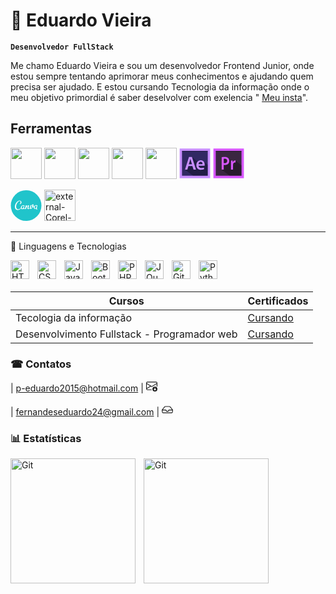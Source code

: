 # 🤖 Eduardo Vieira

**`Desenvolvedor FullStack`**
   
 Me chamo Eduardo Vieira e sou um desenvolvedor Frontend Junior, onde estou sempre tentando aprimorar meus conhecimentos e ajudando quem precisa ser ajudado. E estou cursando Tecnologia da informação onde o meu objetivo primordial é saber deselvolver com exelencia " 
[Meu insta](https://www.instagram.com/eduuardofv/)".

 
## Ferramentas

<img src="https://cdn.jsdelivr.net/gh/devicons/devicon@latest/icons/figma/figma-original.svg"
width="50px">
<img src="https://cdn.jsdelivr.net/gh/devicons/devicon@latest/icons/photoshop/photoshop-original.svg"
width="50px">
<img src="https://cdn.jsdelivr.net/gh/devicons/devicon@latest/icons/illustrator/illustrator-plain.svg"
width="50px">
<img src="https://cdn.jsdelivr.net/gh/devicons/devicon@latest/icons/git/git-original.svg"
width="50px">
<img src="https://cdn.jsdelivr.net/gh/devicons/devicon@latest/icons/vscode/vscode-original-wordmark.svg"
width="50px">
<svg xmlns="http://www.w3.org/2000/svg" xml:space="preserve" id="after" width="50px"   version="1.1" viewBox="0 0 512 512">
  <path id="Frame_8_" fill="#C88FFF" d="M6.998 11.998h499.004v486.004H6.998z"></path>
  <path id="Background_8_" fill="#312963" d="M45.008 51.016h421.987v407.969H45.008z"></path>
  <path id="Shadow2_8_" d="M388 216l-83 16-98-80-44 5-70 201 134 101h240V279z" opacity=".302"></path>
  <path id="Shadow_9_" d="M45.008 51.001h421.987v13.998H45.008z" opacity=".302"></path>
  <g id="Ae" fill="#C88FFF">
    <path d="m150.294 299.554-17.719 58.35H93.777L159.764 152h47.963l66.903 205.904h-40.325l-18.635-58.35h-65.376zm58.961-28.411-16.191-50.712c-3.971-12.525-7.332-26.578-10.387-38.493h-.611c-3.055 11.915-6.11 26.272-9.776 38.493l-15.886 50.712h52.851zM316.174 294.055c.916 26.884 21.995 38.492 45.824 38.492 17.413 0 29.938-2.443 41.242-6.721l5.499 25.967c-12.831 5.194-30.55 9.165-51.935 9.165-48.269 0-76.68-29.633-76.68-75.151 0-41.242 25.051-80.041 72.708-80.041 48.269 0 64.154 39.714 64.154 72.403 0 7.026-.611 12.525-1.222 15.886h-99.59zm65.376-26.273c.306-13.748-5.805-36.354-30.855-36.354-23.218 0-32.993 21.08-34.521 36.354h65.376z"></path>
  </g>
</svg>
<svg xmlns="http://www.w3.org/2000/svg" xml:space="preserve" id="premiere" width="50px"   version="1.1" viewBox="0 0 512 512">
  <path id="Frame_7_" fill="#D757FF" d="M6.998 11.998h499.004v486.004H6.998z"></path>
  <path id="Background_7_" fill="#3A2641" d="M45.008 51.016h421.987v407.969H45.008z"></path>
  <path id="Shadow2_7_" d="M368 209l-13 30-32-28-17 4-65-53-99-5-1 202 133 100h193V289z" opacity=".302"></path>
  <path id="Shadow_8_" d="M45.008 51.001h421.987v13.998H45.008z" opacity=".302"></path>
  <g id="Pr" fill="#D757FF">
    <path d="M141.95 155.749c12.098-2.444 28.869-4.277 51.69-4.277 24.746 0 42.892 5.805 54.715 16.802 10.998 10.082 18.147 26.273 18.147 45.519 0 19.552-5.499 35.743-15.947 46.741-13.473 14.97-34.644 21.996-58.564 21.996-6.324 0-12.098-.306-16.497-1.222v77.596H141.95V155.749zm33.544 95.925c4.125 1.222 9.623 1.527 16.497 1.527 25.295 0 40.692-13.748 40.692-37.881 0-22.913-14.297-35.132-37.668-35.132-9.348 0-15.947.917-19.521 1.833v69.653zM294.268 258.09c0-20.163-.274-34.521-1.1-47.963h29.419l1.101 28.411h1.1c6.599-21.079 22.271-31.771 36.568-31.771 3.299 0 5.224.306 7.973.917v35.438c-2.749-.611-5.773-1.222-9.897-1.222-16.223 0-27.22 11.609-30.244 28.411-.551 3.36-1.101 7.332-1.101 11.608v76.985h-33.818V258.09z"></path>
  </g>
</svg>

 <svg xmlns="http://www.w3.org/2000/svg" enable-background="new 0 0 100 100" viewBox="0 0 100 100" id="canva" width="50px">
  <circle cx="50" cy="51" r="49" fill="#20c4cb"></circle>
  <path fill="#fff" d="M62.7,59.2c-2,2.2-4.8,3.3-6.1,3.3c-1.5,0-2.3-0.9-2.5-2.3c-0.1-0.5,0-1.1,0.1-1.6c0.5-3.1,1.6-5.1,1.6-5.6c0-0.2-0.1-0.3-0.2-0.3c-1,0-4.4,3.5-4.9,5.8l-0.4,1.9c-0.3,1.3-1.5,2.1-2.4,2.1c-0.4,0-0.7-0.2-0.8-0.7c0-0.2,0-0.4,0-0.6l0.2-1c-1.8,1.4-3.8,2.3-4.7,2.3c-1.3,0-2-0.7-2.2-1.7c-0.8,1.1-1.9,1.7-3.1,1.7c-1.5,0-2.9-1-3.6-2.5c-1,1.1-2.2,2.2-3.6,3.1c-2.1,1.3-4.4,2.4-7.1,2.4c-2.5,0-4.7-1.3-5.8-2.4c-1.8-1.6-2.7-4.1-3-6.3c-0.9-7,3.4-16.3,10.1-20.3c1.5-0.9,3.2-1.4,4.8-1.4c3.2,0,5.6,2.3,5.9,5c0.3,2.5-0.7,4.6-3.4,5.9c-1.4,0.7-2.1,0.7-2.3,0.3c-0.1-0.2-0.1-0.6,0.2-0.8c2.6-2.1,2.6-3.9,2.3-6.4c-0.2-1.6-1.2-2.6-2.4-2.6C24.2,36.5,17,47.8,18,56c0.4,3.2,2.4,6.9,6.4,6.9c1.3,0,2.8-0.4,4-1c2.2-1.1,3.5-2,4.7-3.5c-0.3-3.8,3-8.6,7.8-8.6c2.1,0,3.8,0.8,4,2.5c0.3,2.1-1.5,2.5-2.2,2.5c-0.6,0-1.5-0.2-1.6-0.7c-0.1-0.6,1.3-0.3,1.1-1.6c-0.1-0.8-1-1.1-1.8-1.1c-3,0-4.7,4.2-4.4,6.8c0.1,1.2,0.8,2.4,1.8,2.4c0.9,0,2.2-1.3,2.6-3.1c0.3-1.3,1.5-2.1,2.4-2.1c0.5,0,0.8,0.2,0.8,0.7c0,0.2,0,0.4,0,0.6c-0.1,0.5-0.5,2.4-0.5,2.7c0,0.3,0.2,0.8,0.8,0.8c0.5,0,2.1-0.9,3.7-2.3c0.5-2.5,1.1-5.6,1.1-5.8c0.2-1,0.6-2.1,2.6-2.1c0.4,0,0.7,0.2,0.8,0.7c0,0.2,0,0.4,0,0.6L51.6,54c1.8-2.4,4.6-4.2,6.3-4.2c0.7,0,1.3,0.4,1.4,1.1c0.1,0.4-0.1,1.1-0.3,1.9c-0.6,1.6-1.3,4.1-1.7,6.2c-0.1,0.5,0.1,1.1,0.9,1.1c0.7,0,2.8-0.8,4.5-3.1c0-0.3,0-0.6,0-1c0-1.8,0.1-3.2,0.5-4.3c0.3-1.1,1.7-2.1,2.6-2.1c0.5,0,0.8,0.3,0.8,0.8c0,0.2,0,0.4-0.1,0.6c-0.6,1.9-1,3.6-1,5.3c0,1,0.2,2.5,0.4,3.3c0,0.2,0.1,0.3,0.3,0.3c0.3,0,2.3-1.9,3.7-4.3c-1.3-0.8-2-2.3-2-4.1c0-3,1.8-4.6,3.6-4.6c1.4,0,2.6,1,2.6,3c0,1.3-0.5,2.7-1.2,4.1c0,0,0.3,0,0.4,0c1.1,0,1.9-0.5,2.4-1.1c0.2-0.2,0.4-0.4,0.6-0.5c1.4-1.7,3.5-2.9,5.9-2.9c2.1,0,3.8,0.8,4,2.5c0.3,2.1-1.6,2.6-2.2,2.6c-0.6,0-1.6-0.2-1.6-0.7c-0.1-0.5,1.3-0.3,1.2-1.6c-0.1-0.8-1-1.2-1.8-1.2c-2.8,0-4.7,3.7-4.4,6.8c0.1,1.2,0.7,2.4,1.8,2.4c0.9,0,2.2-1.3,2.7-3.1c0.3-1.2,1.5-2.1,2.4-2.1c0.4,0,0.8,0.2,0.8,0.7c0,0.3-0.1,0.8-0.5,2.8c-0.2,0.8-0.2,1.6-0.2,2.1c0.2,1.2,0.7,2,1.2,2.5c0.2,0.2,0.3,0.4,0.3,0.5c0,0.3-0.2,0.6-0.6,0.6c-0.1,0-0.3,0-0.4-0.1c-2.2-0.9-3.1-2.4-3.3-3.7c-0.8,1.1-1.9,1.6-3.1,1.6c-1.9,0-3.8-1.7-4.1-3.9c-0.1-0.9,0-1.9,0.3-2.8c-0.8,0.5-1.6,0.8-2.4,0.8c-0.3,0-0.5,0-0.7,0c-1.9,2.7-3.9,4.6-5.4,5.5c-0.6,0.3-1.2,0.5-1.6,0.5c-0.3,0-0.7-0.1-0.9-0.4C63.1,61.4,62.8,60.4,62.7,59.2L62.7,59.2z M69.5,50.2c0,1.2,0.6,2.4,1.3,3.2c0.3-0.8,0.5-1.6,0.5-2.4c0-1.5-0.6-2.2-1-2.2C69.7,48.8,69.5,49.6,69.5,50.2z"></path>
</svg>
<img width="50"   src="https://img.icons8.com/external-others-inmotus-design/67/external-Corel-Draw-applications-and-programs-others-inmotus-design.png" alt="external-Corel-Draw-applications-and-programs-others-inmotus-design"/>

---

🚀 Linguagens e Tecnologias

<img 
    align="left" 
    alt="HTML"
    title="HTML" 
    width="30px" 
    style="padding-right: 10px;" 
    src="https://cdn.jsdelivr.net/gh/devicons/devicon@latest/icons/html5/html5-original.svg" 
/>
<img 
    align="left" 
    alt="CSS" 
    title="CSS"
    width="30px" 
    style="padding-right: 10px;" 
    src="https://cdn.jsdelivr.net/gh/devicons/devicon@latest/icons/css3/css3-original.svg" 
/>
<img 
    align="left" 
    alt="JavaScript" 
    title="JavaScript"
    width="30px" 
    style="padding-right: 10px;" 
    src="https://cdn.jsdelivr.net/gh/devicons/devicon@latest/icons/javascript/javascript-original.svg" 
/>
 
<img 
    align="left" 
    alt="Bootstrap"
    title="Bootstrap" 
    width="30px" 
    style="padding-right: 10px;" 
    src="https://cdn.jsdelivr.net/gh/devicons/devicon@latest/icons/bootstrap/bootstrap-original.svg" 
/>
 
<img 
    align="left" 
    alt="PHP" 
    title="PHP"
    width="30px" 
    style="padding-right: 10px;" 
    src="https://cdn.jsdelivr.net/gh/devicons/devicon@latest/icons/php/php-original.svg" 
/>
 
<img 
    align="left" 
    alt="JQuery" 
    title="JQuery"
    width="30px" 
    style="padding-right: 10px;" 
    src="https://cdn.jsdelivr.net/gh/devicons/devicon@latest/icons/jquery/jquery-original.svg" 
/>
<img 
    align="left" 
    alt="Git" 
    title="Git"
    width="30px" 
    style="padding-right: 10px;" 
    src="https://cdn.jsdelivr.net/gh/devicons/devicon@latest/icons/git/git-original.svg" 
/>
<img 
    align="left" 
    alt="Python" 
    title="Python"
    width="30px" 
    style="padding-right: 10px;" 
    src="https://cdn.jsdelivr.net/gh/devicons/devicon@latest/icons/python/python-original.svg" 
/>

<br/>
<br/>


| Cursos | Certificados |
| ------ | ------------ |
| Tecologia da informação | [Cursando]( )
| Desenvolvimento Fullstack - Programador web | [Cursando](https://curso.programacaoweb.com.br/)



### ☎ Contatos
| p-eduardo2015@hotmail.com | <svg xmlns="http://www.w3.org/2000/svg" width="18"   fill="currentColor" class="bi bi-envelope-arrow-down" viewBox="0 0 16 16">
  <path d="M0 4a2 2 0 0 1 2-2h12a2 2 0 0 1 2 2v4.5a.5.5 0 0 1-1 0V5.383l-7 4.2-1.326-.795-5.64 3.47A1 1 0 0 0 2 13h5.5a.5.5 0 0 1 0 1H2a2 2 0 0 1-2-1.99zm1 7.105 4.708-2.897L1 5.383zM1 4v.217l7 4.2 7-4.2V4a1 1 0 0 0-1-1H2a1 1 0 0 0-1 1"/>
  <path d="M12.5 16a3.5 3.5 0 1 0 0-7 3.5 3.5 0 0 0 0 7m.354-1.646a.5.5 0 0 1-.722-.016l-1.149-1.25a.5.5 0 1 1 .737-.676l.28.305V11a.5.5 0 0 1 1 0v1.793l.396-.397a.5.5 0 0 1 .708.708z"/>
</svg> 
<br/>
<br/>
| fernandeseduardo24@gmail.com | <svg xmlns="http://www.w3.org/2000/svg" width="18"   fill="currentColor" class="bi bi-inbox" viewBox="0 0 16 16">
  <path d="M4.98 4a.5.5 0 0 0-.39.188L1.54 8H6a.5.5 0 0 1 .5.5 1.5 1.5 0 1 0 3 0A.5.5 0 0 1 10 8h4.46l-3.05-3.812A.5.5 0 0 0 11.02 4zm9.954 5H10.45a2.5 2.5 0 0 1-4.9 0H1.066l.32 2.562a.5.5 0 0 0 .497.438h12.234a.5.5 0 0 0 .496-.438zM3.809 3.563A1.5 1.5 0 0 1 4.981 3h6.038a1.5 1.5 0 0 1 1.172.563l3.7 4.625a.5.5 0 0 1 .105.374l-.39 3.124A1.5 1.5 0 0 1 14.117 13H1.883a1.5 1.5 0 0 1-1.489-1.314l-.39-3.124a.5.5 0 0 1 .106-.374z"/>
</svg>



### 📊 Estatísticas


<img 
    align="left" 
    alt="Git" 
    height="200px" 
    style="padding-right: 10px;" 
    src="https://github-readme-stats.vercel.app/api?username=Eusoueduu&show_icons=true&theme=merko&include_all_comits=true&locale=pt-br" 
/>
<img 
    align="left" 
    alt="Git" 
    height="200px" 
    style="padding-right: 10px;" 
    src="https://github-readme-stats.vercel.app/api/top-langs/?username=Eusoueduu&theme=merko&custom_title=tecnologias&langs_counts=9" 
/>
